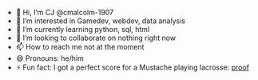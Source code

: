- 👋 Hi, I’m CJ @cmalcolm-1907
- 👀 I’m interested in Gamedev, webdev, data analysis
- 🌱 I’m currently learning python, sql, html
- 💞️ I’m looking to collaborate on nothing right now
- 📫 How to reach me not at the moment
- 😄 Pronouns: he/him
- ⚡ Fun fact: I got a perfect score for a Mustache playing lacrosse: <a href="[http://example.com/](https://laxallstars.com/tags/2018-fil-world-lacrosse-championship)" target="_blank">proof</a>


<!---
cmalcolm-1907/cmalcolm-1907 is a ✨ special ✨ repository because its `README.md` (this file) appears on your GitHub profile.
You can click the Preview link to take a look at your changes.
--->
